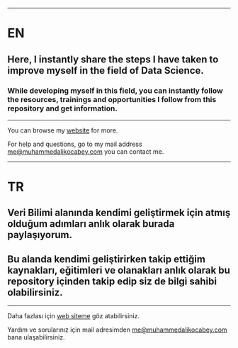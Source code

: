 ------------------

# EN
## Here, I instantly share the steps I have taken to improve myself in the field of Data Science.
### While developing myself in this field, you can instantly follow the resources, trainings and opportunities I follow from this repository and get information.

------------------





You can browse my [website](https://www.muhammedalikocabey.com/blog) for more.

For help and questions, go to my mail address [me@muhammedalikocabey.com](mailto:me@muhammedalikocabey.com) you can contact me.





------------------

# TR
## Veri Bilimi alanında kendimi geliştirmek için atmış olduğum adımları anlık olarak burada paylaşıyorum.
## Bu alanda kendimi geliştirirken takip ettiğim kaynakları, eğitimleri ve olanakları anlık olarak bu repository içinden takip edip siz de bilgi sahibi olabilirsiniz. 

------------------





Daha fazlası için [web siteme](https://www.muhammedalikocabey.com/blog) göz atabilirsiniz.

Yardım ve sorularınız için mail adresimden [me@muhammedalikocabey.com](mailto:me@muhammedalikocabey.com) bana ulaşabilirsiniz.





